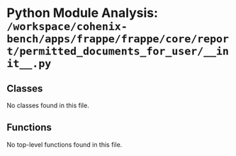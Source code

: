 # Python Module Analysis: `/workspace/cohenix-bench/apps/frappe/frappe/core/report/permitted_documents_for_user/__init__.py`

## Classes

No classes found in this file.


## Functions

No top-level functions found in this file.
